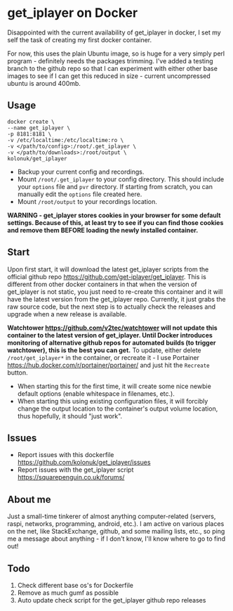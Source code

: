 # get_iplayer on Docker

Disappointed with the current availability of get_iplayer in docker, I set my self the task of creating my first docker container.

For now, this uses the plain Ubuntu image, so is huge for a very simply perl program - definitely needs the packages trimming.  I've added a testing branch to the github repo so that I can experiment with either other base images to see if I can get this reduced in size - current uncompressed ubuntu is around 400mb.

## Usage
    docker create \
    --name get_iplayer \
    -p 8181:8181 \
    -v /etc/localtime:/etc/localtime:ro \
    -v </path/to/config>:/root/.get_iplayer \
    -v </path/to/downloads>:/root/output \
    kolonuk/get_iplayer

* Backup your current config and recordings.
* Mount `/root/.get_iplayer` to your config directory.  This should include your `options` file and `pvr` directory.  If starting from scratch, you can manually edit the `options` file created here.
* Mount `/root/output` to your recordings location.

**WARNING - get_iplayer stores cookies in your browser for some default settings.  Because of this, at least try to see if you can find those cookies and remove them BEFORE loading the newly installed container.**

## Start
Upon first start, it will download the latest get_iplayer scripts from the official github repo <https://github.com/get-iplayer/get_iplayer>.  This is different from other docker containers in that when the version of get_iplayer is not static, you just need to re-create this container and it will have the latest version from the get_iplayer repo.  Currently, it just grabs the raw source code, but the next step is to actually check the releases and upgrade when a new release is available.

**Watchtower <https://github.com/v2tec/watchtower> will not update this container to the latest version of get_iplayer.  Until Docker introduces monitoring of alternative github repos for automated builds (to trigger watchtower), this is the best you can get.**  To update, either delete `/root/get_iplayer*` in the container, or recreate it - I use Portainer <https://hub.docker.com/r/portainer/portainer/> and just hit the `Recreate` button.

* When starting this for the first time, it will create some nice newbie default options (enable whitespace in filenames, etc.).
* When starting this using existing configuration files, it will forcibly change the output location to the container's output volume location, thus hopefully, it should "just work".

## Issues
* Report issues with this dockerfile <https://github.com/kolonuk/get_iplayer/issues>
* Report issues with the get_iplayer script <https://squarepenguin.co.uk/forums/>

## About me
Just a small-time tinkerer of almost anything computer-related (servers, raspi, networks, programming, android, etc.).  I am active on various places on the net, like StackExchange, github, and some mailing lists, etc., so ping me a message about anything - if I don't know, I'll know where to go to find out!

## Todo
1. Check different base os's for Dockerfile
2. Remove as much gumf as possible
3. Auto update check script for the get_iplayer github repo releases
